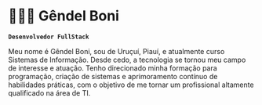# 👩🏻‍💻 Gêndel Boni

**`Desenvolvedor FullStack`**

Meu nome é Gêndel Boni, sou de Uruçuí, Piauí, e atualmente curso Sistemas de Informação. Desde cedo, a tecnologia se tornou meu campo de interesse e atuação. Tenho direcionado minha formação para programação, criação de sistemas e aprimoramento contínuo de habilidades práticas, com o objetivo de me tornar um profissional altamente qualificado na área de TI.
